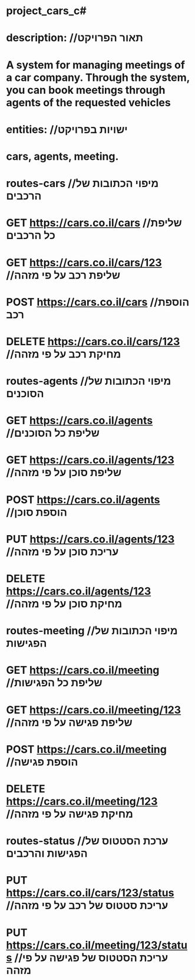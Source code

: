 # project_cars_c#

# description:   //תאור הפרויקט
# A system for managing meetings of a car company. Through the system, you can book meetings through agents of the requested vehicles

# entities:   //ישויות בפרויקט
# cars, agents, meeting.

# routes-cars                             //מיפוי הכתובות של הרכבים
# GET https://cars.co.il/cars            //שליפת כל הרכבים
# GET https://cars.co.il/cars/123       //שליפת רכב על פי מזהה
# POST https://cars.co.il/cars         //הוספת רכב
# DELETE https://cars.co.il/cars/123  //מחיקת רכב על פי מזהה

# routes-agents                              //מיפוי הכתובות של הסוכנים
# GET https://cars.co.il/agents             //שליפת כל הסוכנים
# GET https://cars.co.il/agents/123        //שליפת סוכן על פי מזהה
# POST https://cars.co.il/agents          //הוספת סוכן
# PUT https://cars.co.il/agents/123      //עריכת סוכן על פי מזהה
# DELETE https://cars.co.il/agents/123  //מחיקת סוכן על פי מזהה

# routes-meeting                             //מיפוי הכתובות של הפגישות
# GET https://cars.co.il/meeting            //שליפת כל הפגישות
# GET https://cars.co.il/meeting/123       //שליפת פגישה על פי מזהה
# POST https://cars.co.il/meeting         //הוספת פגישה
# DELETE https://cars.co.il/meeting/123  //מחיקת פגישה על פי מזהה

# routes-status                               //ערכת הסטטוס של הפגישות והרכבים
# PUT https://cars.co.il/cars/123/status     //עריכת סטטוס של רכב על פי מזהה
# PUT https://cars.co.il/meeting/123/status //עריכת הסטטוס של פגישה על פי מזהה
